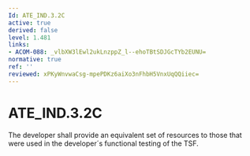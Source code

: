```yaml
---
Id: ATE_IND.3.2C
active: true
derived: false
level: 1.481
links:
- ACOM-088: _vlbXW3lEwl2ukLnzppZ_l--ehoTBtSDJGcTYb2EUNU=
normative: true
ref: ''
reviewed: xPKyWnvwaCsg-mpePDKz6aiXo3nFhbH5VnxUqQQiiec=
---
```


# ATE_IND.3.2C

The developer shall provide an equivalent set of resources to those that were used in the developer´s functional testing of the TSF.